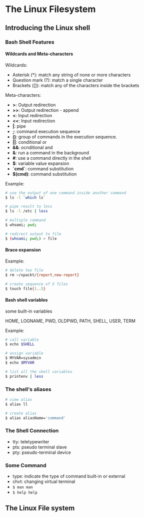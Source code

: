 # The Linux Filesystem

## Introducing the Linux shell

### Bash Shell Features

#### Wildcards and Meta-characters

Wildcards:

- Asterisk (*): match any string of none or more characters
- Question mark (?): match a single character
- Brackets ([]): match any of the characters inside the brackets

Meta-characters:

- **>**: Output redirection
- **>>**: Output redirection - append
- **<**: Input redirection
- **<<**: Input redirection
- **|**: pipe
- **;**: command execution sequence
- **()**: group of commands in the execution sequence.
- **||**: conditional or
- **&&**: ocnditional and
- **&**: run a command in the background
- **#**: use a command directly in the shell
- **$**: variable value expansion
- **\`cmd\`**: command substitution
- **$(cmd)**: command substitution

Example:

```bash
# use the output of one command inside another command
$ ls -l `which ls`

# pipe result to less
$ ls -l /etc | less

# multiple command
$ whoami; pwd;

# redirect output to file
$ (whoami; pwd;) > file
```

#### Brace expansion

Example:

```bash
# delete two file
$ rm ~/xpackt/{report,new-report}

# create sequence of 5 files
$ touch file{1..5}
```

#### Bash shell variables

some built-in variables

HOME, LOGNAME, PWD, OLDPWD, PATH, SHELL, USER, TERM

Example:

```bash
# call variable
$ echo $SHELL

# assign variable
$ MYVAR=sysadmin
$ echo $MYVAR

# list all the shell variables
$ printenv | less
```

### The shell's aliases

```bash
# view alias
$ alias ll

# create alias
$ alias aliasName='command'
```

### The Shell Connection

- tty: teletypewriter
- pts: pseudo terminal slave
- pty: pseudo-terminal device

### Some Command

- type: indicate the type of command built-in or external
- chvt: changing virtual terminal
- `$ man man`
- `$ help help`

## The Linux File system
